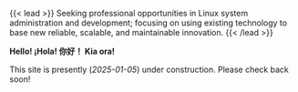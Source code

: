 ---
---
{{< lead >}}
Seeking professional opportunities in Linux system administration and development; focusing on using existing technology to base new reliable, scalable, and maintainable innovation. 
{{< /lead >}}

**Hello! ¡Hola! 你好！ Kia ora!**

This site is presently (*2025-01-05*) under construction. Please check back soon!